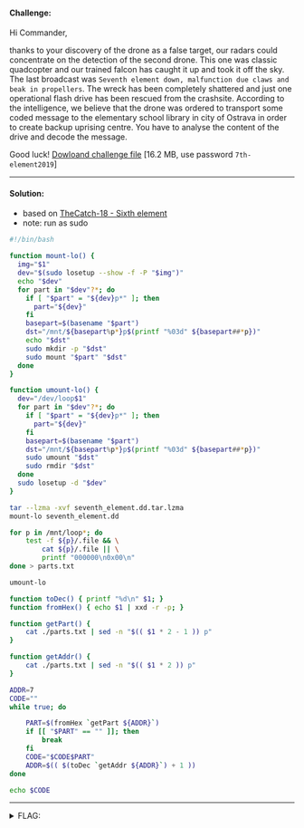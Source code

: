 #### Challenge:

Hi Commander,

thanks to your discovery of the drone as a false target, our radars could concentrate on the detection of the second drone. This one was classic quadcopter and our trained falcon has caught it up and took it off the sky. The last broadcast was `Seventh element down, malfunction due claws and beak in propellers`. The wreck has been completely shattered and just one operational flash drive has been rescued from the crashsite. According to the intelligence, we believe that the drone was ordered to transport some coded message to the elementary school library in city of Ostrava in order to create backup uprising centre. You have to analyse the content of the drive and decode the message.

Good luck! [Dowloand challenge file](https://owncloud.cesnet.cz/index.php/s/3xY8uberbY7fdXe) [16.2 MB, use password `7th-element2019`]

---

#### Solution:

- based on [TheCatch-18 - Sixth element](/www.thecatch.cz-18/round-2-leaked/README?id=sixth-element)
- note: run as sudo

```bash
#!/bin/bash

function mount-lo() {
  img="$1"
  dev="$(sudo losetup --show -f -P "$img")"
  echo "$dev"
  for part in "$dev"?*; do
    if [ "$part" = "${dev}p*" ]; then
      part="${dev}"
    fi
    basepart=$(basename "$part")
    dst="/mnt/${basepart%p*}p$(printf "%03d" ${basepart##*p})"
    echo "$dst"
    sudo mkdir -p "$dst"
    sudo mount "$part" "$dst"
  done
}

function umount-lo() {
  dev="/dev/loop$1"
  for part in "$dev"?*; do
    if [ "$part" = "${dev}p*" ]; then
      part="${dev}"
    fi
    basepart=$(basename "$part")
    dst="/mnt/${basepart%p*}p$(printf "%03d" ${basepart##*p})"
    sudo umount "$dst"
    sudo rmdir "$dst"
  done
  sudo losetup -d "$dev"
}

tar --lzma -xvf seventh_element.dd.tar.lzma
mount-lo seventh_element.dd

for p in /mnt/loop*; do
    test -f ${p}/.file && \
        cat ${p}/.file || \
        printf "000000\n0x00\n"
done > parts.txt

umount-lo

function toDec() { printf "%d\n" $1; }
function fromHex() { echo $1 | xxd -r -p; }

function getPart() {
    cat ./parts.txt | sed -n "$(( $1 * 2 - 1 )) p"
}

function getAddr() {
    cat ./parts.txt | sed -n "$(( $1 * 2 )) p"
}

ADDR=7
CODE=""
while true; do

    PART=$(fromHex `getPart ${ADDR}`)
    if [[ "$PART" == "" ]]; then
        break
    fi
    CODE="$CODE$PART"
    ADDR=$(( $(toDec `getAddr ${ADDR}`) + 1 ))
done

echo $CODE
```

---

<details><summary>FLAG:</summary>

```
FLAG{tPJ4-idCH-GWlh-JjL8}
```

</details>
